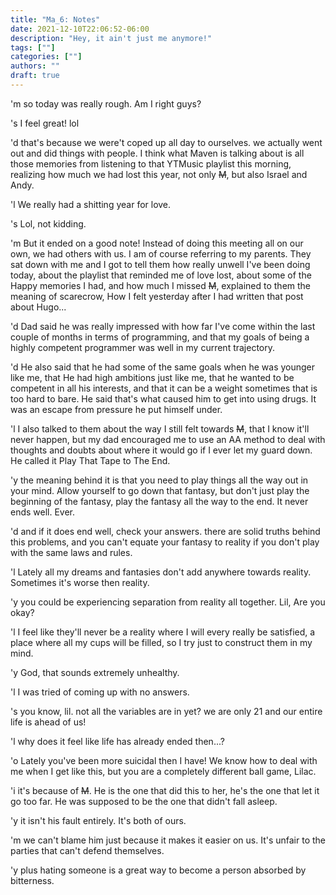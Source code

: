 ```yaml
---
title: "Ma_6: Notes"
date: 2021-12-10T22:06:52-06:00
description: "Hey, it ain't just me anymore!"
tags: [""]
categories: [""]
authors: ""
draft: true
---
```


'm so today was really rough. Am I right guys?

's I feel great! lol

'd that's because we were't coped up all day to ourselves. we actually went out and did things with people. I think what Maven is talking about is all those memories from listening to that YTMusic playlist this morning, realizing how much we had lost this year, not only ~~M~~, but also Israel and Andy.

'l We really had a shitting year for love.

's Lol, not kidding.

'm But it ended on a good note! Instead of doing this meeting all on our own, we had others with us. I am of course referring to my parents. They sat down with me and I got to tell them how really unwell I've been doing today, about the playlist that reminded me of love lost, about some of the Happy memories I had, and how much I missed ~~M~~, explained to them the meaning of scarecrow, How I felt yesterday after I had written that post about Hugo... 

'd Dad said he was really impressed with how far I've come within the last couple of months in terms of programming, and that my goals of being a highly competent programmer was well in my current trajectory.

'd He also said that he had some of the same goals when he was younger like me, that He had high ambitions just like me, that he wanted to be competent in all his interests, and that it can be a weight sometimes that is too hard to bare. He said that's what caused him to get into using drugs. It was an escape from pressure he put himself under.

'l I also talked to them about the way I still felt towards ~~M~~, that I know it'll never happen, but my dad encouraged me to use an AA method to deal with thoughts and doubts about where it would go if I ever let my guard down. He called it Play That Tape to The End.

'y the meaning behind it is that you need to play things all the way out in your mind. Allow yourself to go down that fantasy, but don't just play the beginning of the fantasy, play the fantasy all the way to the end. It never ends well. Ever.

'd and if it does end well, check your answers. there are solid truths behind this problems, and you can't equate your fantasy to reality if you don't play with the same laws and rules.

'l Lately all my dreams and fantasies don't add anywhere towards reality. Sometimes it's worse then reality.

'y you could be experiencing separation from reality all together. Lil, Are you okay?

'l I feel like they'll never be a reality where I will every really be satisfied, a place where all my cups will be filled, so I try just to construct them in my mind.

'y God, that sounds extremely unhealthy.

'l I was tried of coming up with no answers.

's you know, lil. not all the variables are in yet? we are only 21 and our entire life is ahead of us!

'l why does it feel like life has already ended then...?

'o Lately you've been more suicidal then I have! We know how to deal with me when I get like this, but you are a completely different ball game, Lilac.

'i it's because of ~~M~~. He is the one that did this to her, he's the one that let it go too far.  He was supposed to be the one that didn't fall asleep.

'y it isn't his fault entirely. It's both of ours.

'm we can't blame him just because it makes it easier on us. It's unfair to the parties that can't defend themselves.

'y plus hating someone is a great way to become a person absorbed by bitterness.


